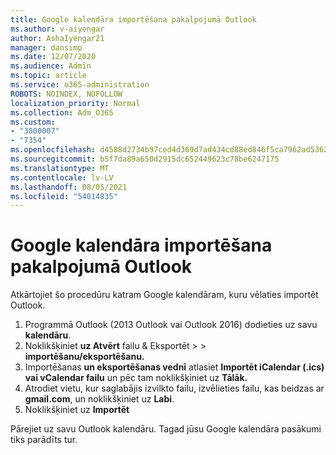 ```yaml
---
title: Google kalendāra importēšana pakalpojumā Outlook
ms.author: v-aiyengar
author: AshaIyengar21
manager: dansimp
ms.date: 12/07/2020
ms.audience: Admin
ms.topic: article
ms.service: o365-administration
ROBOTS: NOINDEX, NOFOLLOW
localization_priority: Normal
ms.collection: Adm_O365
ms.custom:
- "3800007"
- "7354"
ms.openlocfilehash: d4588d2734b97ced4d369d7ad434cd88ed846f5ca7962ad5362301fea7c54114
ms.sourcegitcommit: b5f7da89a650d2915dc652449623c78be6247175
ms.translationtype: MT
ms.contentlocale: lv-LV
ms.lasthandoff: 08/05/2021
ms.locfileid: "54014835"
---
```

# <a name="import-your-google-calendar-to-outlook"></a>Google kalendāra importēšana pakalpojumā Outlook

Atkārtojiet šo procedūru katram Google kalendāram, kuru vēlaties importēt Outlook.

1. Programmā Outlook (2013 Outlook vai Outlook 2016) dodieties uz savu **kalendāru**.
1. Noklikšķiniet **uz Atvērt** failu & Eksportēt  >    >  **importēšanu/eksportēšanu.**
1. Importēšanas **un eksportēšanas vednī** atlasiet **Importēt iCalendar (.ics) vai vCalendar failu** un pēc tam noklikšķiniet uz **Tālāk.**
1. Atrodiet vietu, kur saglabājis izvilkto failu, izvēlieties failu, kas beidzas ar **gmail.com**, un noklikšķiniet uz **Labi**.
1. Noklikšķiniet uz **Importēt**

Pārejiet uz savu Outlook kalendāru. Tagad jūsu Google kalendāra pasākumi tiks parādīts tur.
